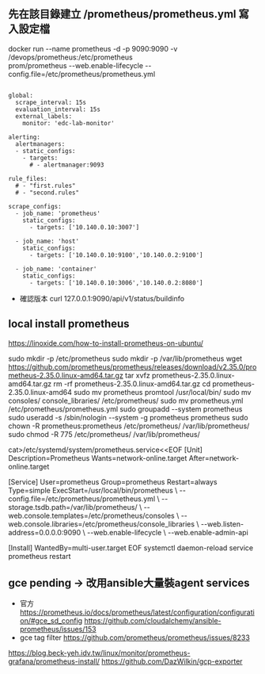 ## 先在該目錄建立 /prometheus/prometheus.yml 寫入設定檔
docker run --name prometheus -d -p 9090:9090 -v /devops/prometheus:/etc/prometheus \
prom/prometheus --web.enable-lifecycle --config.file=/etc/prometheus/prometheus.yml

```

global:
  scrape_interval: 15s
  evaluation_interval: 15s
  external_labels:
    monitor: 'edc-lab-monitor'

alerting:
  alertmanagers:
  - static_configs:
    - targets:
      # - alertmanager:9093

rule_files:
  # - "first.rules"
  # - "second.rules"
  
scrape_configs:
  - job_name: 'prometheus'
    static_configs:
      - targets: ['10.140.0.10:3007']
  
  - job_name: 'host'
    static_configs:
      - targets: ['10.140.0.10:9100','10.140.0.2:9100']

  - job_name: 'container'
    static_configs:
      - targets: ['10.140.0.10:3006','10.140.0.2:8080']
```

* 確認版本
curl 127.0.0.1:9090/api/v1/status/buildinfo

## local install prometheus
https://linoxide.com/how-to-install-prometheus-on-ubuntu/

sudo mkdir -p /etc/prometheus
sudo mkdir -p /var/lib/prometheus
wget https://github.com/prometheus/prometheus/releases/download/v2.35.0/prometheus-2.35.0.linux-amd64.tar.gz
tar xvfz prometheus-2.35.0.linux-amd64.tar.gz
rm -rf prometheus-2.35.0.linux-amd64.tar.gz
cd prometheus-2.35.0.linux-amd64
sudo mv prometheus promtool /usr/local/bin/
sudo mv consoles/ console_libraries/ /etc/prometheus/
sudo mv prometheus.yml /etc/prometheus/prometheus.yml
sudo groupadd --system prometheus
sudo useradd -s /sbin/nologin --system -g prometheus prometheus
sudo chown -R prometheus:prometheus /etc/prometheus/ /var/lib/prometheus/
sudo chmod -R 775 /etc/prometheus/ /var/lib/prometheus/

cat>/etc/systemd/system/prometheus.service<<EOF
[Unit]
Description=Prometheus
Wants=network-online.target
After=network-online.target

[Service]
User=prometheus
Group=prometheus
Restart=always
Type=simple
ExecStart=/usr/local/bin/prometheus \\
    --config.file=/etc/prometheus/prometheus.yml \\
    --storage.tsdb.path=/var/lib/prometheus/ \\
    --web.console.templates=/etc/prometheus/consoles \\
    --web.console.libraries=/etc/prometheus/console_libraries \\
    --web.listen-address=0.0.0.0:9090 \\
    --web.enable-lifecycle \\
    --web.enable-admin-api

[Install]
WantedBy=multi-user.target
EOF
systemctl daemon-reload
service prometheus restart

## gce pending -> 改用ansible大量裝agent services
* 官方
https://prometheus.io/docs/prometheus/latest/configuration/configuration/#gce_sd_config
https://github.com/cloudalchemy/ansible-prometheus/issues/153
* gce tag filter
https://github.com/prometheus/prometheus/issues/8233

https://blog.beck-yeh.idv.tw/linux/monitor/prometheus-grafana/prometheus-install/
https://github.com/DazWilkin/gcp-exporter